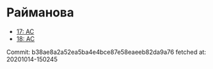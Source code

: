 # Райманова
- [17: AC](17.md)
- [18: AC](18.md)

Commit: b38ae8a2a52ea5ba4e4bce87e58eaeeb82da9a76
 fetched at: 20201014-150245
